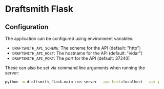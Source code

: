 # Draftsmith Flask

## Configuration

The application can be configured using environment variables:

- `DRAFTSMITH_API_SCHEME`: The scheme for the API (default: "http")
- `DRAFTSMITH_API_HOST`: The hostname for the API (default: "vidar")
- `DRAFTSMITH_API_PORT`: The port for the API (default: 37240)

These can also be set via command line arguments when running the server:

```bash
python -m draftsmith_flask.main run-server --api-host=localhost --api-port=37238
```
